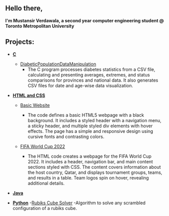 ## Hello there, 
**I'm Mustansir Verdawala, a second year computer engineering student @ Toronto Metropolitan University**
##
 ## Projects:

- <b>[C](https://github.com/MustansirVerdawala/C)</b>
  - [DiabeticPopulationDataManipulation](https://github.com/MustansirVerdawala/C/blob/main/DiabeticPopulationDataManipulation.txt)
    - The C program processes diabetes statistics from a CSV file, calculating and presenting averages, extremes, and status comparisons for provinces and national data. It also generates CSV files for date and age-wise data visualization.

- <b>[HTML and CSS](https://github.com/MustansirVerdawala/FrontEnd)</b>
  - [Basic Website](https://github.com/MustansirVerdawala/FrontEnd/blob/main/Basic.htm)
    - The code defines a basic HTML5 webpage with a black background. It includes a styled header with a navigation menu, a sticky header, and multiple styled div elements with hover effects. The page has a simple and responsive design using cursive fonts and contrasting colors.
 
  - [FIFA World Cup 2022](https://github.com/MustansirVerdawala/FrontEnd/blob/main/FifaWorldCup2022.htm)
    - The HTML code creates a webpage for the FIFA World Cup 2022. It includes a header, navigation bar, and main content sections styled with CSS. The content covers information about the host country, Qatar, and displays tournament groups, teams, and results in a table. Team logos spin on hover, revealing additional details.   

- <b>[Java](https://github.com/MustansirVerdawala/Java)</b>
  
- <b>[Python](https://github.com/MustansirVerdawala/Python)</b>
 -[Rubiks Cube Solver](https://github.com/MustansirVerdawala/Python/blob/main/RubiksSolver.py)
   -Algorithm to solve any scrambled configuration of a rubiks cube.
